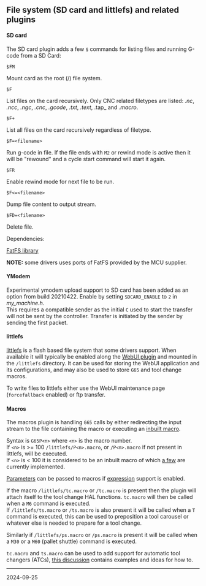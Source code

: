 ## File system (SD card and littlefs) and related plugins

#### SD card

The SD card plugin adds a few `$` commands for listing files and running G-code from a SD Card:

`$FM`

Mount card as the root \(/\) file system.

`$F`

List files on the card recursively. Only CNC related filetypes are listed: _.nc_, _.ncc_, _.ngc_, _.cnc_, _.gcode_, _.txt_, _.text_, .tap_ and _.macro_.

`$F+`

List all files on the card recursively regardless of filetype.


`$F=<filename>`

Run g-code in file. If the file ends with `M2` or rewind mode is active then it will be "rewound" and a cycle start command will start it again.

`$FR`

Enable rewind mode for next file to be run.

`$F<=<filename>`

Dump file content to output stream.

`$FD=<filename>`

Delete file.

Dependencies:

[FatFS library](http://www.elm-chan.org/fsw/ff/00index_e.html)

__NOTE:__ some drivers uses ports of FatFS provided by the MCU supplier.

#### YModem

Experimental ymodem upload support to SD card has been added as an option from build 20210422. Enable by setting `SDCARD_ENABLE` to `2` in _my_machine.h_.  
This requires a compatible sender as the initial `C` used to start the transfer will not be sent by the controller.
Transfer is initiated by the sender by sending the first packet.

#### littlefs

[littlefs](https://github.com/littlefs-project/littlefs) is a flash based file system that some drivers support.
When available it will typically be enabled along the [WebUI plugin](https://github.com/grblHAL/Plugin_WebUI) and mounted in the `/littlefs` directory.
It can be used for storing the WebUI application and its configurations, and may also be used to store `G65` and tool change macros.

To write files to littlefs either use the WebUI maintenance page (`forcefallback` enabled) or ftp transfer.

#### Macros

The macros plugin is handling `G65` calls by either redirecting the input stream to the file containing the macro or
executing an [inbuilt macro](https://github.com/grblHAL/core/wiki/Expressions-and-flow-control#inbuilt-g65-macros).  

Syntax is `G65P<n>` where `<n>` is the macro number.  
If `<n>` is >= 100 `/littlefs/P<n>.macro`, or `/P<n>.macro` if not present in littlefs, will be executed.  
If `<n>` is < 100 it is considered to be an inbuilt macro of which [a few](https://github.com/grblHAL/core/wiki/Expressions-and-flow-control#inbuilt-g65-macros) are currently implemented.

[Parameters](https://github.com/grblHAL/core/wiki/Expressions-and-flow-control#numbered-parameters-passed-as-arguments-to-g65-macro-call)
can be passed to macros if [expression](https://github.com/grblHAL/core/wiki/Expressions-and-flow-control#inbuilt-g65-macros) support is enabled.

If the macro `/littlefs/tc.macro` or `/tc.macro` is present then the plugin will attach itself to the tool change HAL functions.
`tc.macro` will then be called when a `M6` command is executed.  
If `/littlefs/ts.macro` or `/ts.macro` is also present it will be called when a `T` command is executed,
this can be used to preposition a tool carousel or whatever else is needed to prepare for a tool change.

Similarly if `/littlefs/ps.macro` or `/ps.macro` is present it will be called when a `M30` or a `M60` \(pallet shuttle\) command is executed.

`tc.macro` and `ts.macro` can be used to add support for automatic tool changers \(ATCs\), [this discussion](https://github.com/grblHAL/core/discussions/577) contains examples and ideas for how to.

---
2024-09-25
